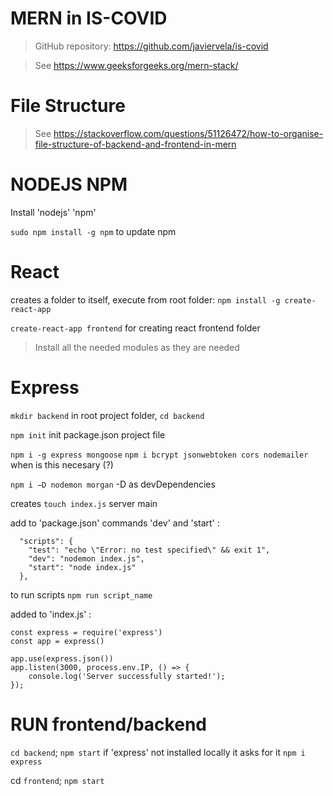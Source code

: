 # MERN in IS-COVID

> GitHub repository: https://github.com/javiervela/is-covid

> See https://www.geeksforgeeks.org/mern-stack/

# File Structure

> See https://stackoverflow.com/questions/51126472/how-to-organise-file-structure-of-backend-and-frontend-in-mern

# NODEJS NPM

Install 'nodejs' 'npm'

`sudo npm install -g npm` to update npm

# React

creates a folder to itself, execute from root folder: `npm install -g create-react-app`

`create-react-app frontend` for creating react frontend folder

> Install all the needed modules as they are needed

# Express

`mkdir backend` in root project folder, `cd backend`

`npm init` init package.json project file

`npm i -g express mongoose`
`npm i bcrypt jsonwebtoken cors nodemailer` when is this necesary (?)

`npm i −D nodemon morgan` -D as devDependencies

creates `touch index.js` server main

add to 'package.json' commands 'dev' and 'start' :

```
  "scripts": {
    "test": "echo \"Error: no test specified\" && exit 1",
    "dev": "nodemon index.js",
    "start": "node index.js"
  },
```

to run scripts `npm run script_name`

added to 'index.js' :

```
const express = require('express')
const app = express()

app.use(express.json())
app.listen(3000, process.env.IP, () => {
    console.log('Server successfully started!');
});
```

# RUN frontend/backend

`cd backend`; `npm start` if 'express' not installed locally it asks for it `npm i express`

cd `frontend`; `npm start`
